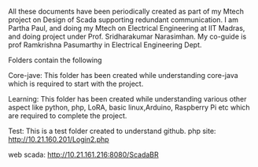 All these documents have been periodically created as part of my Mtech project on Design of Scada supporting redundant communication.
I am Partha Paul, and  doing my Mtech on Electrical Engineering at IIT Madras, and doing project under Prof. Sridharakumar Narasimhan. My co-guide is prof Ramkrishna Pasumarthy in Electrical Engineering Dept.

Folders contain the following


Core-jave: This folder has been created while understanding core-java which is required to start with the project.


Learning: This folder has been created while understanding various other aspect like python, php, LoRA, basic linux,Arduino, Raspberry Pi etc which are required to complete the project.


Test: This is a test folder created to understand github.
php site:    http://10.21.160.201/Login2.php

web scada:    http://10.21.161.216:8080/ScadaBR

